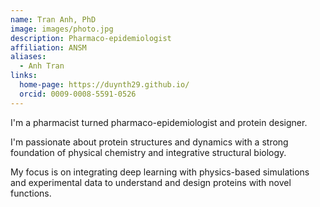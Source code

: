 ```yaml
---
name: Tran Anh, PhD
image: images/photo.jpg
description: Pharmaco-epidemiologist
affiliation: ANSM 
aliases:
  - Anh Tran
links:
  home-page: https://duynth29.github.io/
  orcid: 0009-0008-5591-0526
---
```

I'm a pharmacist turned pharmaco-epidemiologist and protein designer.

I'm passionate about protein structures and dynamics with a strong foundation of physical chemistry and integrative structural biology.

My focus is on integrating deep learning with physics-based simulations and experimental data to understand and design proteins with novel functions.
